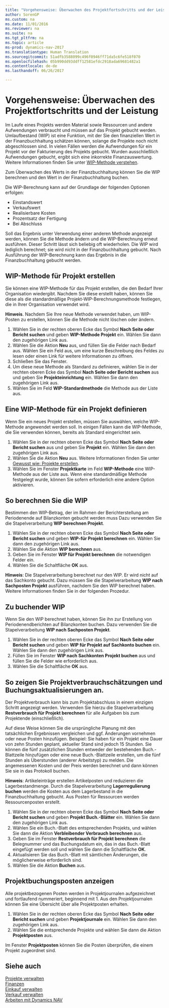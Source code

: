 ```yaml
---
title: "Vorgehensweise: Überwachen des Projektfortschritts und der Leistung"
author: SorenGP
ms.custom: na
ms.date: 11/01/2016
ms.reviewer: na
ms.suite: na
ms.tgt_pltfrm: na
ms.topic: article
ms-prod: dynamics-nav-2017
ms.translationtype: Human Translation
ms.sourcegitcommit: 51adfb3588099c496f0946ff71da5c6fe518f070
ms.openlocfilehash: 05b990dd93ddff12581efdc2918ada69681482a1
ms.contentlocale: de-de
ms.lasthandoff: 06/26/2017

---
```


# <a name="how-to-monitor-job-progress-and-performance"></a>Vorgehensweise: Überwachen des Projektfortschritts und der Leistung
Im Laufe eines Projekts werden Material sowie Ressourcen und andere Aufwendungen verbraucht und müssen auf das Projekt gebucht werden. Umlaufbestand (WIP) ist eine Funktion, mit der Sie den finanziellen Wert in der Finanzbuchhaltung schätzen können, solange die Projekte noch nicht abgeschlossen sind. In vielen Fällen werden die Aufwendungen für ein Projekt vor der Fakturierung des Projekts gebucht. Wurden ausschließlich Aufwendungen gebucht, ergibt sich eine inkorrekte Finanzauswertung. Weitere Informationen finden Sie unter [WIP-Methode verstehen](projects-understanding-wip.md).

Zum Überwachen des Werts in der Finanzbuchhaltung können Sie die WIP berechnen und den Wert in der Finanzbuchhaltung buchen.

Die WIP-Berechnung kann auf der Grundlage der folgenden Optionen erfolgen:

- Einstandswert
- Verkaufswert
- Realisierbare Kosten
- Prozentsatz der Fertigung
- Bei Abschluss

Soll das Ergebnis unter Verwendung einer anderen Methode angezeigt werden, können Sie die Methode ändern und die WIP-Berechnung erneut ausführen. Dieser Schritt lässt sich beliebig oft wiederholen. Die WIP wird lediglich berechnet; sie wird nicht in der Finanzbuchhaltung gebucht. Nach Ausführung der WIP-Berechnung kann das Ergebnis in die Finanzbuchhaltung gebucht werden.

## <a name="to-create-a-job-wip-method"></a>WIP-Methode für Projekt erstellen  
Sie können eine WIP-Methode für das Projekt erstellen, die den Bedarf Ihrer Organisation wiedergibt. Nachdem Sie diese erstellt haben, können Sie diese als die standardmäßige Projekt-WIP-Berechnungsmethode festlegen, die in Ihrer Organisation verwendet wird.  

**Hinweis**. Nachdem Sie Ihre neue Methode verwendet haben, um WIP-Posten zu erstellen, können Sie die Methode nicht löschen oder ändern.  

1. Wählen Sie in der rechten oberen Ecke das Symbol **Nach Seite oder Bericht suchen** und geben **WIP-Methode Projekt** ein. Wählen Sie dann den zugehörigen Link aus.  
2. Wählen Sie die Aktion **Neu** aus, und füllen Sie die Felder nach Bedarf aus. Wählen Sie ein Feld aus, um eine kurze Beschreibung des Feldes zu lesen oder einen Link für weitere Informationen zu öffnen.  
3. Schließen Sie das Fenster.   
4. Um diese neue Methode als Standard zu definieren, wählen Sie in der rechten oberen Ecke das Symbol **Nach Seite oder Bericht suchen** aus und geben Sie **Projekteinrichtung** ein. Wählen Sie dann den zugehörigen Link aus.  
5. Wählen Sie im Feld **WIP-Standardmethode** die Methode aus der Liste aus.

## <a name="to-define-a-wip-method-for-a-job"></a>Eine WIP-Methode für ein Projekt definieren  
Wenn Sie ein neues Projekt erstellen, müssen Sie auswählen, welche WIP-Methode angewendet werden soll. In einigen Fällen kann die WIP-Methode, die Sie verwenden können, bereits als Standard eingerichtet sein.

1. Wählen Sie in der rechten oberen Ecke das Symbol **Nach Seite oder Bericht suchen** aus und geben Sie **Projekt** ein. Wählen Sie dann den zugehörigen Link aus.
2. Wählen Sie die Aktion **Neu** aus. Weitere Informationen finden Sie unter [Gewusst wie: Projekte erstellen](projects-how-create-jobs.md).  
3. Wählen Sie im Fenster **Projektkarte** im Feld **WIP-Methode** eine WIP-Methode aus der Liste aus. Wenn eine standardmäßige Methode festgelegt wurde, können Sie sofern erforderlich eine andere Option aktivieren.  

## <a name="to-calculate-wip"></a>So berechnen Sie die WIP  
Bestimmen den WIP-Betrag, der im Rahmen der Berichterstellung am Periodenende auf Bilanzkonten gebucht werden muss Dazu verwenden Sie die Stapelverarbeitung **WIP berechnen Projekt**.  

1. Wählen Sie in der rechten oberen Ecke das Symbol **Nach Seite oder Bericht suchen** und geben **WIP-für Projekt berechnen** ein. Wählen Sie dann den zugehörigen Link aus.  
2. Wählen Sie die Aktion **WIP berechnen** aus.
3. Geben Sie im Fenster **WIP für Projekt berechnen** die notwendigen Felder ein.
4. Wählen Sie die Schaltfläche **OK** aus.  

**Hinweis**: Die Stapelverarbeitung berechnet nur den WIP. Er wird nicht auf das Sachkonto gebucht. Dazu müssen Sie die Stapelverarbeitung **WIP nach Sachposten Projekt** ausführen, nachdem Sie den WIP berechnet haben. Weitere Informationen finden Sie in der folgenden Prozedur.

## <a name="to-post-wip"></a>Zu buchender WIP  
Wenn Sie den WIP berechnet haben, können Sie ihn zur Erstellung von Periodenendberichten auf Bilanzkonten buchen. Dazu verwenden Sie die Stapelverarbeitung **WIP nach Sachposten Projekt**.

1. Wählen Sie in der rechten oberen Ecke das Symbol **Nach Seite oder Bericht suchen** und geben **WIP für Projekt auf Sachkonto buchen** ein. Wählen Sie dann den zugehörigen Link aus.  
2. Füllen Sie im Fenster **WIP nach Sachkonten Projekt buchen** aus und füllen Sie die Felder wie erforderlich aus.  
3. Wählen Sie die Schaltfläche **OK** aus.

## <a name="to-view-job-usage-estimates-and-post-updates"></a>So zeigen Sie Projektverbrauchschätzungen und Buchungsaktualisierungen an.  
Der Projektverbrauch kann bis zum Projektabschluss in einem einzigen Schritt angezeigt werden. Verwenden Sie hierzu die Stapelverarbeitung **Restverbrauch für Projekt berechnen** für alle Aufgaben bis zum Projektende (einschließlich).  

Auf diese Weise können Sie die ursprüngliche Planung mit den tatsächlichen Ergebnissen vergleichen und ggf. Änderungen vornehmen oder neue Posten hinzufügen. Beispiel: Sie haben für ein Projekt eine Dauer von zehn Stunden geplant, aktueller Stand sind jedoch 15 Stunden. Sie können die fünf zusätzlichen Stunden entweder der bestehenden Buch.-Blattzeile hinzufügen oder eine neue Buch.-Blattzeile erstellen, um die fünf Stunden als Überstunden (anderer Arbeitstyp) zu melden. Die angemessenen Kosten und der Preis werden berechnet und dann können Sie sie in das Protokoll buchen.  

**Hinweis**: Artikeleinträge erstellen Artikelposten und reduzieren die Lagerbestandmenge. Durch die Stapelverarbeitung **Lagerregulierung buchen** werden die Kosten aus dem Lagerbestand in die Finanzbuchhaltung gebucht. Aus Posten für Ressourcen werden Ressourcenposten erstellt.  

1. Wählen Sie in der rechten oberen Ecke das Symbol **Nach Seite oder Bericht suchen** und geben **Projekt Buch.-Blätter** ein. Wählen Sie dann den zugehörigen Link aus.  
2. Wählen Sie ein Buch.-Blatt des entsprechenden Projekts, und wählen Sie dann die Aktion **Verbleibender Verbrauch berechnen** aus.  
3. Geben Sie im Fenster **Restverbrauch für Projekt berechnen** die Belegnummer und das Buchungsdatum ein, das in das Buch.-Blatt eingefügt werden soll und wählen Sie dann die Schaltfläche **OK**.  
4. Aktualisieren Sie das Buch.-Blatt mit sämtlichen Änderungen, die möglicherweise erforderlich sind.  
5. Wählen Sie die Aktion **Buchen** aus.

## <a name="to-view-job-ledger-entries"></a>Projektbuchungsposten anzeigen
Alle projektbezogenen Posten werden in Projektjournalen aufgezeichnet und fortlaufend nummeriert, beginnend mit 1. Aus den Projektjournalen können Sie eine Übersicht über alle Projektposten erhalten.    

1. Wählen Sie in der rechten oberen Ecke das Symbol **Nach Seite oder Bericht suchen** und geben **Projektjournale** ein. Wählen Sie dann den zugehörigen Link aus.
2. Wählen Sie die entsprechende Projekte und wählen Sie dann die Aktion **Projektposten** aus.

Im Fenster **Projektposten** können Sie die Posten überprüfen, die einem Projekt zugeordnet sind.  

## <a name="see-also"></a>Siehe auch
[Projekte verwalten](projects-manage-projects.md)  
[Finanzen](Finance.md)  
[Einkauf verwalten](purchasing-manage-purchasing.md)         
[Verkauf verwalten](sales-manage-sales.md)      
[Arbeiten mit Dynamics NAV](ui-work-product.md)  

